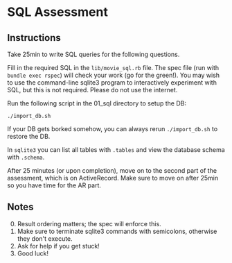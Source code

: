 # SQL Assessment

## Instructions

Take 25min to write SQL queries for the following questions.

Fill in the required SQL in the `lib/movie_sql.rb` file. The spec file
(run with `bundle exec rspec`) will check your work (go for the
green!). You may wish to use the command-line sqlite3 program to
interactively experiment with SQL, but this is not required. Please do
not use the internet.

Run the following script in the 01_sql directory to setup the DB:

    ./import_db.sh

If your DB gets borked somehow, you can always rerun `./import_db.sh`
to restore the DB.

In `sqlite3` you can list all tables with `.tables` and view the
database schema with `.schema`.

After 25 minutes (or upon completion), move on to the second part of
the assessment, which is on ActiveRecord. Make sure to move on after
25min so you have time for the AR part.

## Notes

0. Result ordering matters; the spec will enforce this.
0. Make sure to terminate sqlite3 commands with semicolons, otherwise
   they don't execute.
0. Ask for help if you get stuck!
0. Good luck!
